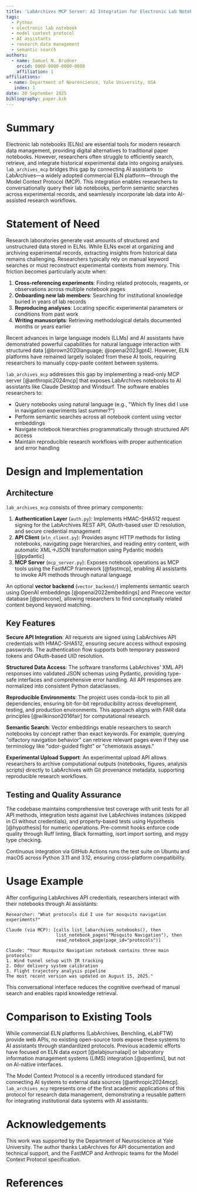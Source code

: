 ```yaml
---
title: 'LabArchives MCP Server: AI Integration for Electronic Lab Notebooks'
tags:
  - Python
  - electronic lab notebook
  - model context protocol
  - AI assistants
  - research data management
  - semantic search
authors:
  - name: Samuel N. Brudner
    orcid: 0000-0000-0000-0000
    affiliation: 1
affiliations:
 - name: Department of Neuroscience, Yale University, USA
   index: 1
date: 30 September 2025
bibliography: paper.bib
---
```


# Summary

Electronic lab notebooks (ELNs) are essential tools for modern research data management, providing digital alternatives to traditional paper notebooks. However, researchers often struggle to efficiently search, retrieve, and integrate historical experimental data into ongoing analyses. `lab_archives_mcp` bridges this gap by connecting AI assistants to LabArchives—a widely adopted commercial ELN platform—through the Model Context Protocol (MCP). This integration enables researchers to conversationally query their lab notebooks, perform semantic searches across experimental records, and seamlessly incorporate lab data into AI-assisted research workflows.

# Statement of Need

Research laboratories generate vast amounts of structured and unstructured data stored in ELNs. While ELNs excel at organizing and archiving experimental records, extracting insights from historical data remains challenging. Researchers typically rely on manual keyword searches or must reconstruct experimental contexts from memory. This friction becomes particularly acute when:

1. **Cross-referencing experiments**: Finding related protocols, reagents, or observations across multiple notebook pages
2. **Onboarding new lab members**: Searching for institutional knowledge buried in years of lab records
3. **Reproducing analyses**: Locating specific experimental parameters or conditions from past work
4. **Writing manuscripts**: Retrieving methodological details documented months or years earlier

Recent advances in large language models (LLMs) and AI assistants have demonstrated powerful capabilities for natural language interaction with structured data [@brown2020language; @openai2023gpt4]. However, ELN platforms have remained largely isolated from these AI tools, requiring researchers to manually copy-paste content between systems.

`lab_archives_mcp` addresses this gap by implementing a read-only MCP server [@anthropic2024mcp] that exposes LabArchives notebooks to AI assistants like Claude Desktop and Windsurf. The software enables researchers to:

- Query notebooks using natural language (e.g., "Which fly lines did I use in navigation experiments last summer?")
- Perform semantic searches across all notebook content using vector embeddings
- Navigate notebook hierarchies programmatically through structured API access
- Maintain reproducible research workflows with proper authentication and error handling

# Design and Implementation

## Architecture

`lab_archives_mcp` consists of three primary components:

1. **Authentication Layer** (`auth.py`): Implements HMAC-SHA512 request signing for the LabArchives REST API, OAuth-based user ID resolution, and secure credential management
2. **API Client** (`eln_client.py`): Provides async HTTP methods for listing notebooks, navigating page hierarchies, and reading entry content, with automatic XML→JSON transformation using Pydantic models [@pydantic]
3. **MCP Server** (`mcp_server.py`): Exposes notebook operations as MCP tools using the FastMCP framework [@fastmcp], enabling AI assistants to invoke API methods through natural language

An optional **vector backend** (`vector_backend/`) implements semantic search using OpenAI embeddings [@openai2022embeddings] and Pinecone vector database [@pinecone], allowing researchers to find conceptually related content beyond keyword matching.

## Key Features

**Secure API Integration**: All requests are signed using LabArchives API credentials with HMAC-SHA512, ensuring secure access without exposing passwords. The authentication flow supports both temporary password tokens and OAuth-based UID resolution.

**Structured Data Access**: The software transforms LabArchives' XML API responses into validated JSON schemas using Pydantic, providing type-safe interfaces and comprehensive error handling. All API responses are normalized into consistent Python dataclasses.

**Reproducible Environments**: The project uses conda-lock to pin all dependencies, ensuring bit-for-bit reproducibility across development, testing, and production environments. This approach aligns with FAIR data principles [@wilkinson2016fair] for computational research.

**Semantic Search**: Vector embeddings enable researchers to search notebooks by concept rather than exact keywords. For example, querying "olfactory navigation behavior" can retrieve relevant pages even if they use terminology like "odor-guided flight" or "chemotaxis assays."

**Experimental Upload Support**: An experimental upload API allows researchers to archive computational outputs (notebooks, figures, analysis scripts) directly to LabArchives with Git provenance metadata, supporting reproducible research workflows.

## Testing and Quality Assurance

The codebase maintains comprehensive test coverage with unit tests for all API methods, integration tests against live LabArchives instances (skipped in CI without credentials), and property-based tests using Hypothesis [@hypothesis] for numeric operations. Pre-commit hooks enforce code quality through Ruff linting, Black formatting, isort import sorting, and mypy type checking.

Continuous integration via GitHub Actions runs the test suite on Ubuntu and macOS across Python 3.11 and 3.12, ensuring cross-platform compatibility.

# Usage Example

After configuring LabArchives API credentials, researchers interact with their notebooks through AI assistants:

```
Researcher: "What protocols did I use for mosquito navigation experiments?"

Claude (via MCP): [calls list_labarchives_notebooks(), then
                   list_notebook_pages("Mosquito Navigation"), then
                   read_notebook_page(page_id="protocols")]

Claude: "Your Mosquito Navigation notebook contains three main protocols:
1. Wind tunnel setup with IR tracking
2. Odor delivery system calibration
3. Flight trajectory analysis pipeline
The most recent version was updated on August 15, 2025."
```

This conversational interface reduces the cognitive overhead of manual search and enables rapid knowledge retrieval.

# Comparison to Existing Tools

While commercial ELN platforms (LabArchives, Benchling, eLabFTW) provide web APIs, no existing open-source tools expose these systems to AI assistants through standardized protocols. Previous academic efforts have focused on ELN data export [@elabjournalapi] or laboratory information management systems (LIMS) integration [@openlims], but not on AI-native interfaces.

The Model Context Protocol is a recently introduced standard for connecting AI systems to external data sources [@anthropic2024mcp]. `lab_archives_mcp` represents one of the first academic applications of this protocol for research data management, demonstrating a reusable pattern for integrating institutional data systems with AI assistants.

# Acknowledgements

This work was supported by the Department of Neuroscience at Yale University. The author thanks LabArchives for API documentation and technical support, and the FastMCP and Anthropic teams for the Model Context Protocol specification.

# References
